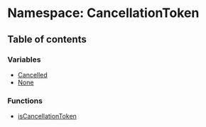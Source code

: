 # Namespace: CancellationToken

## Table of contents

### Variables

* [Cancelled](/auto-docs/free-layout-editor/variables/CancellationToken.Cancelled.md)
* [None](/auto-docs/free-layout-editor/variables/CancellationToken.None.md)

### Functions

* [isCancellationToken](/auto-docs/free-layout-editor/functions/CancellationToken.isCancellationToken.md)
